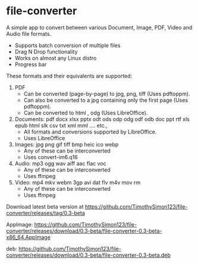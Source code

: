 # file-converter

A simple app to convert between various Document, Image, PDF, Video and Audio file formats.

- Supports batch conversion of multiple files
- Drag N Drop functionality
- Works on almost any Linux distro
- Progress bar

These formats and their equivalents are supported:
1) PDF
   - Can be converted (page-by-page) to jpg, png, tiff (Uses pdftoppm).
   - Can also be converted to a jpg containing only the first page (Uses pdftoppm).
   - Can be converted to html , odg (Uses LibreOffice).
2) Documents: pdf docx xlsx pptx odt ods odp odg odf odb doc ppt rtf xls epub html slk csv txt xml mml .... etc.,
   - All formats and conversions supported by LibreOffice.
   - Uses LibreOffice
4) Images: jpg png gif tiff bmp heic ico webp
   - Any of these can be interconverted
   - Uses convert-im6.q16
5) Audio: mp3 ogg wav aiff aac flac voc
   - Any of these can be interconverted
   - Uses ffmpeg
6) Video: mp4 mkv webm 3gp avi dat flv m4v mov rm
   - Any of these can be interconverted
   - Uses ffmpeg

Download latest beta version at https://github.com/TimothySimon123/file-converter/releases/tag/0.3-beta

AppImage: https://github.com/TimothySimon123/file-converter/releases/download/0.3-beta/file-converter-0.3-beta-x86_64.AppImage

deb: https://github.com/TimothySimon123/file-converter/releases/download/0.3-beta/file-converter-0.3-beta.deb
